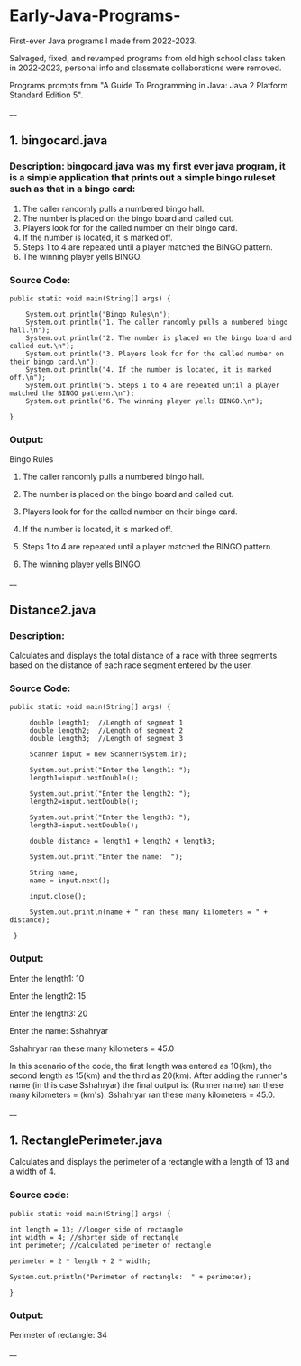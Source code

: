 # Early-Java-Programs-

First-ever Java programs I made from 2022-2023.

Salvaged, fixed, and revamped programs from old high school class taken in 2022-2023, personal info and classmate collaborations were removed.

Programs prompts from "A Guide To Programming in Java: Java 2 Platform Standard Edition 5".

__

## 1. bingocard.java

### Description: bingocard.java was my first ever java program, it is a simple application that prints out a simple bingo ruleset such as that in a bingo card:

1. The caller randomly pulls a numbered bingo hall.
2. The number is placed on the bingo board and called out.
3. Players look for for the called number on their bingo card.
4. If the number is located, it is marked off.
5. Steps 1 to 4 are repeated until a player matched the BINGO pattern.
6. The winning player yells BINGO.

### Source Code:
    
    public static void main(String[] args) {
     
        System.out.println("Bingo Rules\n");
        System.out.println("1. The caller randomly pulls a numbered bingo hall.\n");
        System.out.println("2. The number is placed on the bingo board and called out.\n");
        System.out.println("3. Players look for for the called number on their bingo card.\n");
        System.out.println("4. If the number is located, it is marked off.\n");
        System.out.println("5. Steps 1 to 4 are repeated until a player matched the BINGO pattern.\n"); 
        System.out.println("6. The winning player yells BINGO.\n");

    } 

### Output: 

Bingo Rules

1. The caller randomly pulls a numbered bingo hall.       

2. The number is placed on the bingo board and called out.

3. Players look for for the called number on their bingo card.

4. If the number is located, it is marked off.

5. Steps 1 to 4 are repeated until a player matched the BINGO pattern.

6. The winning player yells BINGO.
   
__

## Distance2.java

### Description: 

Calculates and displays the total distance of a race with three segments based on the distance of each race segment entered by the user.

### Source Code:

    public static void main(String[] args) {  
  
         double length1;  //Length of segment 1 
         double length2;  //Length of segment 2 
         double length3;  //Length of segment 3 
  
         Scanner input = new Scanner(System.in);   
  
         System.out.print("Enter the length1: "); 
         length1=input.nextDouble(); 
  
         System.out.print("Enter the length2: "); 
         length2=input.nextDouble(); 
  
         System.out.print("Enter the length3: "); 
         length3=input.nextDouble(); 
  
         double distance = length1 + length2 + length3; 
  
         System.out.print("Enter the name:  "); 
  
         String name; 
         name = input.next(); 
  
         input.close(); 
  
         System.out.println(name + " ran these many kilometers = " + distance); 
  
     }

### Output:

Enter the length1: 10

Enter the length2: 15

Enter the length3: 20

Enter the name:  Sshahryar

Sshahryar ran these many kilometers = 45.0

In this scenario of the code, the first length was entered as 10(km), the second length as 15(km) and the third as 20(km).
After adding the runner's name (in this case Sshahryar) the final output is: (Runner name) ran these many kilometers = (km's): Sshahryar ran these many kilometers = 45.0.

__
    
## 1. RectanglePerimeter.java

Calculates and displays the perimeter of a rectangle with a length of 13 and a width of 4.

### Source code:
    
    public static void main(String[] args) {
    
    int length = 13; //longer side of rectangle
    int width = 4; //shorter side of rectangle
    int perimeter; //calculated perimeter of rectangle                                  

    perimeter = 2 * length + 2 * width;
        
    System.out.println("Perimeter of rectangle:  " + perimeter); 

    }

### Output: 

Perimeter of rectangle:  34

__
